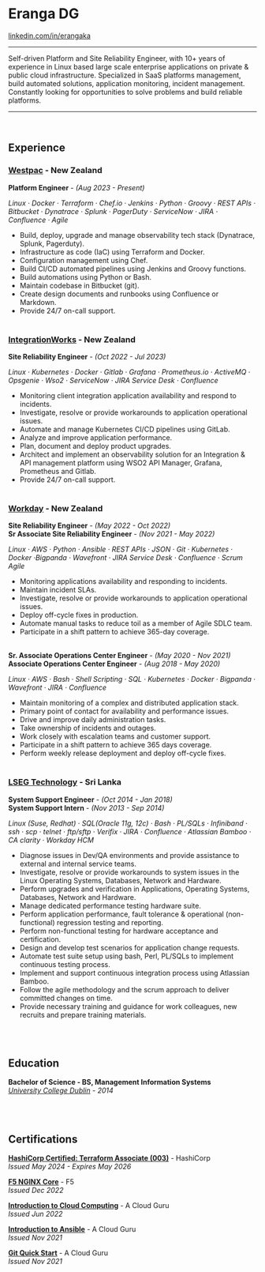 # Eranga DG

[linkedin.com/in/erangaka](https://www.linkedin.com/in/erangaka/)


---

Self-driven Platform and Site Reliability Engineer, with 10+ years of experience in Linux based large scale enterprise applications on private & public cloud infrastructure. Specialized in SaaS platforms management, build automated solutions, application monitoring, incident management. Constantly looking for opportunities to solve problems and build reliable platforms.

---
<br>


## Experience

### [Westpac](https://www.linkedin.com/company/westpac-new-zealand-limited) - New Zealand

**Platform Engineer** - _(Aug 2023 - Present)_

_Linux · Docker · Terraform · Chef.io · Jenkins · Python · Groovy · REST APIs · Bitbucket · Dynatrace · Splunk · PagerDuty · ServiceNow · JIRA · Confluence · Agile_

- Build, deploy, upgrade and manage observability tech stack (Dynatrace, Splunk, Pagerduty).
- Infrastructure as code (IaC) using Terraform and Docker.
- Configuration management using Chef.
- Build CI/CD automated pipelines using Jenkins and Groovy functions.
- Build automations using Python or Bash.
- Maintain codebase in Bitbucket (git).
- Create design documents and runbooks using Confluence or Markdown.
- Provide 24/7 on-call support.
<br><br>

### [IntegrationWorks](https://www.linkedin.com/company/integrationworks) - New Zealand

**Site Reliability Engineer** - _(Oct 2022 - Jul 2023)_

_Linux · Kubernetes · Docker · Gitlab · Grafana · Prometheus.io · ActiveMQ · Opsgenie · Wso2 · ServiceNow · JIRA Service Desk · Confluence_

- Monitoring client integration application availability and respond to incidents.
- Investigate, resolve or provide workarounds to application operational issues.
- Automate and manage Kubernetes CI/CD pipelines using GitLab.
- Analyze and improve application performance.
- Plan, document and deploy product upgrades.
- Architect and implement an observability solution for an Integration & API management platform using WSO2 API Manager, Grafana, Prometheus and Gitlab.
- Provide 24/7 on-call support.
<br><br>

### [Workday](https://www.linkedin.com/company/workday) - New Zealand

**Site Reliability Engineer** - _(May 2022 - Oct 2022)_ <br>
**Sr Associate Site Reliability Engineer** - _(Nov 2021 - May 2022)_

_Linux · AWS · Python · Ansible · REST APIs · JSON · Git · Kubernetes · Docker ·Bigpanda · Wavefront · JIRA Service Desk · Confluence · Scrum Agile_

- Monitoring applications availability and responding to incidents.
- Maintain incident SLAs.
- Investigate, resolve or provide workarounds to application operational issues.
- Deploy off-cycle fixes in production.
- Automate manual tasks to reduce toil as a member of Agile SDLC team.
- Participate in a shift pattern to achieve 365-day coverage.
<br><br>

**Sr. Associate Operations Center Engineer** - _(May 2020 - Nov 2021)_ <br>
**Associate Operations Center Engineer** - _(Aug 2018 - May 2020)_

_Linux · AWS · Bash · Shell Scripting · SQL · Kubernetes · Docker · Bigpanda · Wavefront · JIRA · Confluence_

- Maintain monitoring of a complex and distributed application stack.
- Primary point of contact for availability and performance issues.
- Drive and improve daily administration tasks.
- Take ownership of incidents and outages.
- Work closely with escalation teams and customer support.
- Participate in a shift pattern to achieve 365 days coverage.
- Perform weekly release deployment and deploy off-cycle fixes.
<br><br>

### [LSEG Technology](https://www.linkedin.com/company/lsegtechnology/) - Sri Lanka

**System Support Engineer** - _(Oct 2014 - Jan 2018)_ <br>
**System Support Intern** - _(Nov 2013 - Sep 2014)_

_Linux (Suse, Redhat) · SQL(Oracle 11g, 12c) · Bash · PL/SQLs · Infiniband · ssh · scp · telnet · ftp/sftp · Verifix · JIRA · Confluence · Atlassian Bamboo · CA clarity · Workday HCM_

- Diagnose issues in Dev/QA environments and provide assistance to external and internal service teams.
- Investigate, resolve or provide workarounds to system issues in the Linux Operating Systems, Databases, Network and Hardware.
- Perform upgrades and verification in Applications, Operating Systems, Databases, Network and Hardware.
- Manage dedicated performance testing hardware suite.
- Perform application performance, fault tolerance & operational (non-functional) regression testing and reporting.
- Perform non-functional testing for hardware acceptance and certification.
- Design and develop test scenarios for application change requests.
- Automate test suite setup using bash, Perl, PL/SQLs to implement continuous testing process.
- Implement and support continuous integration process using Atlassian Bamboo.
- Follow the agile methodology and the scrum approach to deliver committed changes on time.
- Provide necessary training and guidance for work colleagues, new recruits and prepare training materials.
<br><br>

<br>

## Education

**Bachelor of Science - BS, Management Information Systems** <br>
_[University College Dublin](https://www.ucd.ie/) - 2014_
<br><br>

<br>


## Certifications

[**HashiCorp Certified: Terraform Associate (003)**](https://www.credly.com/badges/1a58bc85-c15e-4b2f-8193-3e8c3ad8c85f) - HashiCorp <br>
_Issued May 2024 - Expires May 2026_

[**F5 NGINX Core**](https://www.credly.com/badges/e369e527-4b06-4b8c-aa04-618857f5e32f) - F5 <br>
_Issued Dec 2022_

[**Introduction to Cloud Computing**](https://verify.acloud.guru/053057E425D7) - A Cloud Guru <br>
_Issued Jun 2022_

[**Introduction to Ansible**](https://verify.acloud.guru/FF87837E8BF8) - A Cloud Guru <br>
_Issued Nov 2021_

[**Git Quick Start**](https://verify.acloud.guru/BEC217F6932C) - A Cloud Guru <br>
_Issued Nov 2021_
